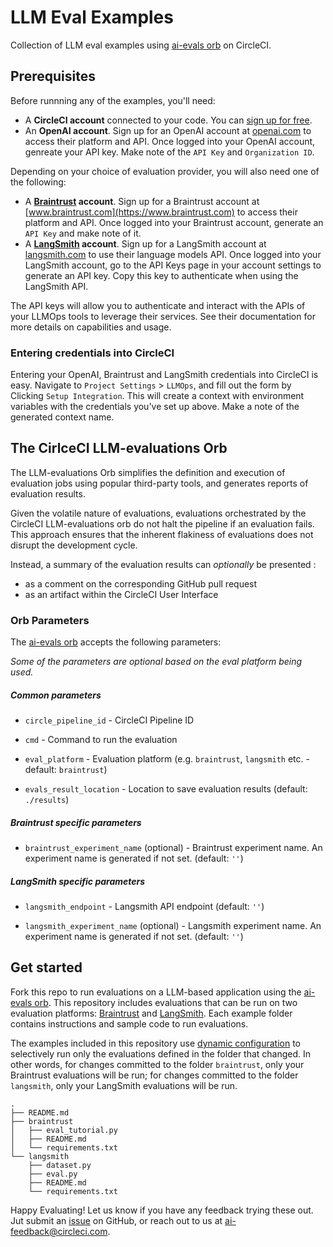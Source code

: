 # LLM Eval Examples

Collection of LLM eval examples using [ai-evals orb](https://circleci.com/developer/orbs/orb/circleci/ai-evals) on CircleCI.

## Prerequisites

Before runnning any of the examples, you'll need:

- A **CircleCI account** connected to your code. You can [sign up for free](https://circleci.com/signup/).
- An **OpenAI account**. Sign up for an OpenAI account at [openai.com](https://openai.com) to access their platform and API. Once logged into your OpenAI account, genreate your API key. Make note of the `API Key` and `Organization ID`.

Depending on your choice of evaluation provider, you will also need one of the following:
- A **[Braintrust](https://www.braintrustdata.com/) account**. Sign up for a Braintrust account at [www.braintrust.com](https://www.braintrust.com) to access their platform and API. Once logged into your Braintrust account, generate an `API Key` and make note of it.
- A **[LangSmith](https://smith.langchain.com/) account**. Sign up for a LangSmith account at [langsmith.com](https://langsmith.com) to use their language models API. Once logged into your LangSmith account, go to the API Keys page in your account settings to generate an API key. Copy this key to authenticate when using the LangSmith API.

The API keys will allow you to authenticate and interact with the APIs of your LLMOps tools to leverage their services. See their documentation for more details on capabilities and usage.

### Entering credentials into CircleCI

Entering your OpenAI, Braintrust and LangSmith credentials into CircleCI is easy. Navigate to `Project Settings` > `LLMOps`, and fill out the form by Clicking `Setup Integration`. This will create a context with environment variables with the credentials you've set up above. Make a note of the generated context name.

## The CirlceCI LLM-evaluations Orb

The LLM-evaluations Orb simplifies the definition and execution of evaluation jobs using popular third-party tools, and generates reports of evaluation results. 


Given the volatile nature of evaluations, evaluations orchestrated by the CircleCI LLM-evaluations orb do not halt the pipeline if an evaluation fails. This approach ensures that the inherent flakiness of evaluations does not disrupt the development cycle. 

Instead, a summary of the evaluation results can _optionally_ be presented :
- as a comment on the corresponding GitHub pull request
- as an artifact within the CircleCI User Interface

### Orb Parameters

The [ai-evals orb](https://github.com/circleci-public/ai-evals-orb) accepts the following parameters:

_Some of the parameters are optional based on the eval platform being used._

##### Common parameters

- `circle_pipeline_id` - CircleCI Pipeline ID

- `cmd` - Command to run the evaluation

- `eval_platform` - Evaluation platform (e.g. `braintrust`, `langsmith` etc. - default: `braintrust`)

- `evals_result_location` - Location to save evaluation results (default: `./results`)

##### Braintrust specific parameters

- `braintrust_experiment_name` (optional) - Braintrust experiment name. An experiment name is generated if not set. (default: `''`)

##### LangSmith specific parameters

- `langsmith_endpoint` - Langsmith API endpoint (default: `''`)

- `langsmith_experiment_name` (optional) - Langsmith experiment name. An experiment name is generated if not set. (default: `''`)


## Get started

Fork this repo to run evaluations on a LLM-based application using the [ai-evals orb](https://circleci.com/developer/orbs/orb/circleci/ai-evals). 
This repository includes evaluations that can be run on two evaluation platforms: [Braintrust](https://www.braintrustdata.com/) and [LangSmith](https://smith.langchain.com/). Each example folder contains instructions and sample code to run evaluations.

The examples included in this repository use [dynamic configuration](https://circleci.com/docs/dynamic-config/) to selectively run only the evaluations defined in the folder that changed. In other words, for changes committed to the folder `braintrust`, only your Braintrust evaluations will be run; for changes committed to the folder `langsmith`, only your LangSmith evaluations will be run. 

```shell
.
├── README.md
├── braintrust
│   ├── eval_tutorial.py
│   ├── README.md 
│   └── requirements.txt
└── langsmith
    ├── dataset.py
    ├── eval.py
    ├── README.md
    └── requirements.txt
```

Happy Evaluating! Let us know if you have any feedback trying these out. Jut submit an [issue](https://github.com/CircleCI-Public/llm-eval-examples/issues) on GitHub, or reach out to us at [ai-feedback@circleci.com](mailto:ai-feedback@circleci.com).
